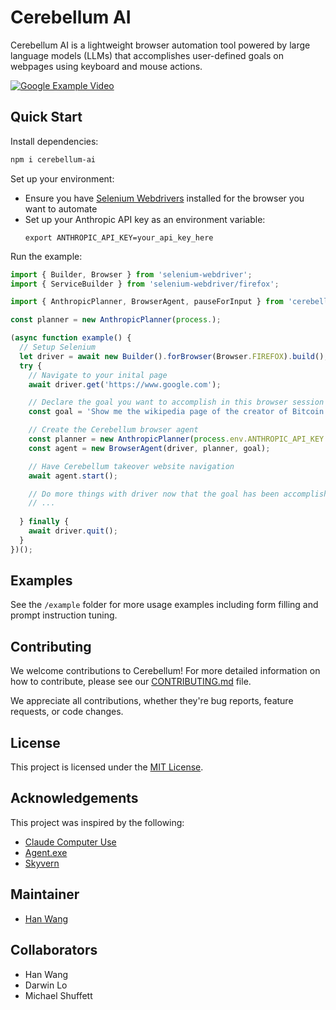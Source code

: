 # Cerebellum AI

Cerebellum AI is a lightweight browser automation tool powered by large language models (LLMs) that accomplishes user-defined goals on webpages using keyboard and mouse actions.

[![Google Example Video](/etc/image/bitcoin.png)](/etc/screencast/bitcoin.mp4)

## Quick Start

Install dependencies:
```bash
npm i cerebellum-ai
```

Set up your environment:
   - Ensure you have [Selenium Webdrivers](https://www.npmjs.com/package/selenium-webdriver) installed for the browser you want to automate 
   - Set up your Anthropic API key as an environment variable:
     ```
     export ANTHROPIC_API_KEY=your_api_key_here
     ```

Run the example:
```typescript
import { Builder, Browser } from 'selenium-webdriver';
import { ServiceBuilder } from 'selenium-webdriver/firefox';

import { AnthropicPlanner, BrowserAgent, pauseForInput } from 'cerebellum-ai';

const planner = new AnthropicPlanner(process.);

(async function example() {
  // Setup Selenium  
  let driver = await new Builder().forBrowser(Browser.FIREFOX).build(); // Choose your browser
  try {
    // Navigate to your inital page
    await driver.get('https://www.google.com');

    // Declare the goal you want to accomplish in this browser session
    const goal = 'Show me the wikipedia page of the creator of Bitcoin'

    // Create the Cerebellum browser agent
    const planner = new AnthropicPlanner(process.env.ANTHROPIC_API_KEY as string);
    const agent = new BrowserAgent(driver, planner, goal);

    // Have Cerebellum takeover website navigation
    await agent.start();

    // Do more things with driver now that the goal has been accomplished
    // ...
    
  } finally {
    await driver.quit();
  }
})();
```

## Examples

See the `/example` folder for more usage examples including form filling and prompt instruction tuning.

## Contributing

We welcome contributions to Cerebellum! For more detailed information on how to contribute, please see our [CONTRIBUTING.md](CONTRIBUTING.md) file.

We appreciate all contributions, whether they're bug reports, feature requests, or code changes. 

## License

This project is licensed under the [MIT License](LICENSE).

## Acknowledgements

This project was inspired by the following:

- [Claude Computer Use](https://www.anthropic.com/news/3-5-models-and-computer-use)
- [Agent.exe](https://github.com/corbt/agent.exe)
- [Skyvern](https://github.com/Skyvern-AI/skyvern)

## Maintainer

* [Han Wang](mailto:han.wang.2718@gmail.com)

## Collaborators

* Han Wang
* Darwin Lo
* Michael Shuffett